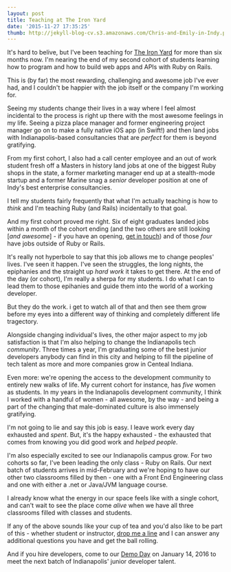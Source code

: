 ```yaml
---
layout: post
title: Teaching at The Iron Yard
date: '2015-11-27 17:35:25'
thumb: http://jekyll-blog-cv.s3.amazonaws.com/Chris-and-Emily-in-Indy.png
---
```


It's hard to belive, but I've been teaching for [The Iron Yard](http://theironyard.com/locations/indianapolis/) for more than six months now. I'm nearing the end of my second cohort of students learning how to program and how to build web apps and APIs with Ruby on Rails.

This is (by far) the most rewarding, challenging and awesome job I've ever had, and I couldn't be happier with the job itself or the company I'm working for.

Seeing my students change their lives in a way where I feel almost incidental to the process is right up there with the most awesome feelings in my life. Seeing a pizza place manager and former engineering project manager go on to make a fully native iOS app (in Swift!) and then land jobs with Indianapolis-based consultancies that are _perfect_ for them is beyond gratifying.

From my first cohort, I also had a call center employee and an out of work student fresh off a Masters in history land jobs at one of the biggest Ruby shops in the state, a former marketing manager end up at a stealth-mode startup and a former Marine snag a _senior_ developer position at one of Indy's best enterprise consultancies.

I tell my students fairly frequently that what I'm actually teaching is how to _think_ and I'm teaching Ruby (and Rails) incidentally to that goal. 

And my first cohort proved me right. Six of eight graduates landed jobs within a month of the cohort ending (and the two others are still looking [_and awesome_] - if you have an opening, [get in touch](mailto:chris.vannoy@theironyard.com)) and of those _four_ have jobs outside of Ruby or Rails. 

It's really not hyperbole  to say that this job allows me to change peoples' lives. I've seen it happen. I've seen the struggles, the long nights, the epiphanies and the straight up _hard work_ it takes to get there. At the end of the day (or cohort), I'm really a sherpa for my students. I do what I can to lead them to those epihanies and guide them into the world of a working developer.

But they do the work. i get to watch all of that and then see them grow before my eyes into a different way of thinking and completely different life tragectory. 

Alongside changing individual's lives, the other major aspect to my job satisfaction is that I'm also helping to change the Indianapolis tech _community_. Three times a year, I'm graduating some of the best junior developers anybody can find in this city and helping to fill the pipeline of tech talent as more and more companies grow in Centeal Indiana.

Even more: we're opening the access to the development community to entirely new walks of life. My current cohort for instance, has _five_ women as students. In my years in the Indianapolis development community, I think I worked with a handful of women - all awesome, by the way - and being a part of the changing that male-dominated culture is also immensely gratifying.

I'm not going to lie and say this job is easy. I leave work every day exhausted and _spent_. But, it's the happy exhausted - the exhausted that comes from knowing you did good work and _helped people_.

I'm also especially excited to see our Indianapolis campus grow. For two cohorts so far, I've been leading the only class - Ruby on Rails. Our next batch of students arrives in mid-February and we're hoping to have our other two classrooms filled by then - one with a Front End Engineering class and one with either a .net or Java/JVM language course.

I already know what the energy in our space feels like with a single cohort, and can't wait to see the place come _alive_ when we have all three classrooms filled with classes and students.

If any of the above sounds like your cup of tea and you'd also like to be part of this - whether student or instructor, [drop me a line](mailto:chris.vannoy@theironyard.com) and I can answer any additional questions you have and get the ball rolling.

And if you hire developers, come to our [Demo Day](http://meetu.ps/2QPTln) on January 14, 2016 to meet the next batch of Indianapolis' junior developer talent. 
